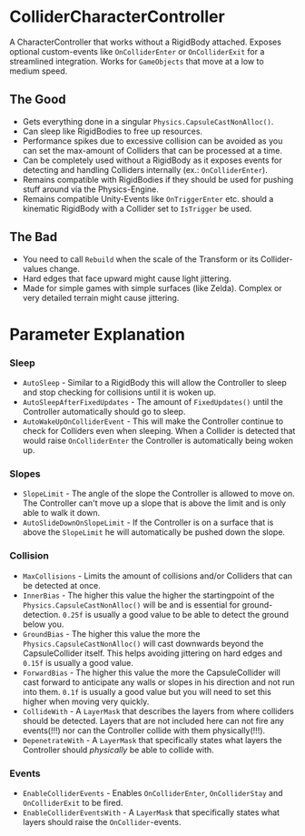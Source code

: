 # ColliderCharacterController
A CharacterController that works without a RigidBody attached. Exposes optional custom-events like `OnColliderEnter` or `OnColliderExit` for a streamlined integration. Works for `GameObjects` that move at a low to medium speed.

## The Good
* Gets everything done in a singular `Physics.CapsuleCastNonAlloc()`.
* Can sleep like RigidBodies to free up resources.
* Performance spikes due to excessive collision can be avoided as you can set the max-amount of Colliders that can be processed at a time.
* Can be completely used without a RigidBody as it exposes events for detecting and handling Colliders internally (ex.: `OnColliderEnter`).
* Remains compatible with RigidBodies if they should be used for pushing stuff around via the Physics-Engine.
* Remains compatible Unity-Events like `OnTriggerEnter` etc. should a kinematic RigidBody with a Collider set to `IsTrigger` be used.

## The Bad
* You need to call `Rebuild` when the scale of the Transform or its Collider-values change.
* Hard edges that face upward might cause light jittering.
* Made for simple games with simple surfaces (like Zelda). Complex or very detailed terrain might cause jittering.

# Parameter Explanation
### Sleep
* `AutoSleep` - Similar to a RigidBody this will allow the Controller to sleep and stop checking for collisions until it is woken up.
* `AutoSleepAfterFixedUpdates` - The amount of `FixedUpdates()` until the Controller automatically should go to sleep.
* `AutoWakeUpOnColliderEvent` - This will make the Controller continue to check for Colliders even when sleeping. When a Collider is detected that would raise `OnColliderEnter` the Controller is automatically being woken up.

### Slopes
* `SlopeLimit` - The angle of the slope the Controller is allowed to move on. The Controller can't move up a slope that is above the limit and is only able to walk it down.
* `AutoSlideDownOnSlopeLimit` - If the Controller is on a surface that is above the `SlopeLimit` he will automatically be pushed down the slope.

### Collision
* `MaxCollisions` - Limits the amount of collisions and/or Colliders that can be detected at once.
* `InnerBias` - The higher this value the higher the startingpoint of the `Physics.CapsuleCastNonAlloc()` will be and is essential for ground-detection. `0.25f` is usually a good value to be able to detect the ground below you.
* `GroundBias` - The higher this value the more the `Physics.CapsuleCastNonAlloc()` will cast downwards beyond the CapsuleCollider itself. This helps avoiding jittering on hard edges and `0.15f` is usually a good value.
* `ForwardBias` - The higher this value the more the CapsuleCollider will cast forward to anticipate any walls or slopes in his direction and not run into them. `0.1f` is usually a good value but you will need to set this higher when moving very quickly.
* `CollideWith` - A `LayerMask` that describes the layers from where colliders should be detected. Layers that are not included here can not fire any events(!!!) nor can the Controller collide with them physically(!!!).
* `DepenetrateWith` -  A `LayerMask` that specifically states what layers the Controller should _physically_ be able to collide with.

### Events
* `EnableColliderEvents` - Enables `OnColliderEnter`, `OnColliderStay` and `OnColliderExit` to be fired.
* `EnableColliderEventsWith` -  A `LayerMask` that specifically states what layers should raise the `OnCollider`-events.
